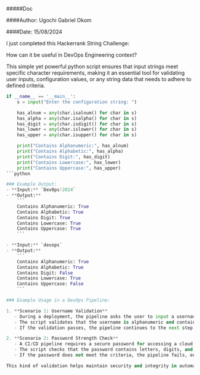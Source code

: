 #####Doc

####Author: Ugochi Gabriel Okom

####Date: 15/08/2024


I just completed this Hackerrank String Challenge: 

How can it be useful in DevOps Engineering context? 


This simple yet powerful python script ensures that input strings meet specific character requirements, making it an essential tool for validating user inputs, configuration values, or any string data that needs to adhere to defined criteria.


```python
if __name__ == '__main__':
    s = input("Enter the configuration string: ")

    has_alnum = any(char.isalnum() for char in s)
    has_alpha = any(char.isalpha() for char in s)
    has_digit = any(char.isdigit() for char in s)
    has_lower = any(char.islower() for char in s)
    has_upper = any(char.isupper() for char in s)

    print("Contains Alphanumeric:", has_alnum)
    print("Contains Alphabetic:", has_alpha)
    print("Contains Digit:", has_digit)
    print("Contains Lowercase:", has_lower)
    print("Contains Uppercase:", has_upper)
```python

### Example Output:
- **Input:** `Dev0ps!2024`
- **Output:**
    ```
    Contains Alphanumeric: True
    Contains Alphabetic: True
    Contains Digit: True
    Contains Lowercase: True
    Contains Uppercase: True
    ```

- **Input:** `devops`
- **Output:**
    ```
    Contains Alphanumeric: True
    Contains Alphabetic: True
    Contains Digit: False
    Contains Lowercase: True
    Contains Uppercase: False
    ```

### Example Usage in a DevOps Pipeline:

1. **Scenario 1: Username Validation**
   - During a deployment, the pipeline asks the user to input a username.
   - The script validates that the username is alphanumeric and contains at least one uppercase letter.
   - If the validation passes, the pipeline continues to the next step; otherwise, it prompts the user to input a valid username.

2. **Scenario 2: Password Strength Check**
   - A CI/CD pipeline requires a secure password for accessing a cloud service.
   - The script checks that the password contains letters, digits, and at least one uppercase character.
   - If the password does not meet the criteria, the pipeline fails, ensuring that only strong passwords are used.

This kind of validation helps maintain security and integrity in automated processes by ensuring that user input is well-formed and meets predefined standards.
